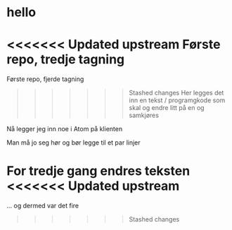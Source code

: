 # hello
<<<<<<< Updated upstream
Første repo, tredje tagning
=======
Første repo, fjerde tagning
>>>>>>> Stashed changes
Her legges det inn en tekst / programgkode
som skal og endre litt på en
og samkjøres

Nå legger jeg inn noe i Atom på klienten

Man må jo seg hør og bør
legge til et par linjer

For tredje gang endres teksten
<<<<<<< Updated upstream
=======
... og dermed var det fire
>>>>>>> Stashed changes
